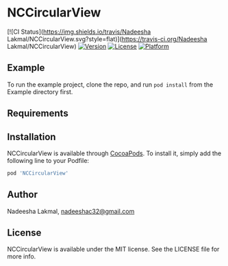 # NCCircularView

[![CI Status](https://img.shields.io/travis/Nadeesha Lakmal/NCCircularView.svg?style=flat)](https://travis-ci.org/Nadeesha Lakmal/NCCircularView)
[![Version](https://img.shields.io/cocoapods/v/NCCircularView.svg?style=flat)](https://cocoapods.org/pods/NCCircularView)
[![License](https://img.shields.io/cocoapods/l/NCCircularView.svg?style=flat)](https://cocoapods.org/pods/NCCircularView)
[![Platform](https://img.shields.io/cocoapods/p/NCCircularView.svg?style=flat)](https://cocoapods.org/pods/NCCircularView)

## Example

To run the example project, clone the repo, and run `pod install` from the Example directory first.

## Requirements

## Installation

NCCircularView is available through [CocoaPods](https://cocoapods.org). To install
it, simply add the following line to your Podfile:

```ruby
pod 'NCCircularView'
```

## Author

Nadeesha Lakmal, nadeeshac32@gmail.com

## License

NCCircularView is available under the MIT license. See the LICENSE file for more info.
